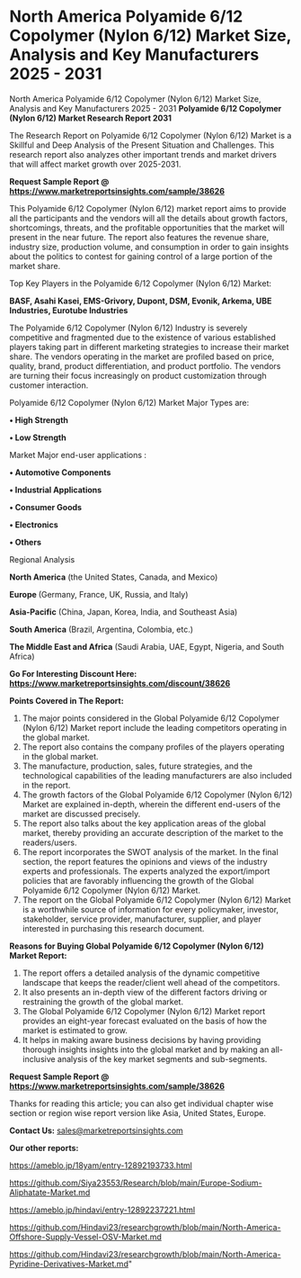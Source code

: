 # North America Polyamide 6/12 Copolymer (Nylon 6/12) Market Size, Analysis and Key Manufacturers 2025 - 2031
North America Polyamide 6/12 Copolymer (Nylon 6/12) Market Size, Analysis and Key Manufacturers 2025 - 2031
<strong>Polyamide 6/12 Copolymer (Nylon 6/12) Market Research Report 2031</strong>

The Research Report on Polyamide 6/12 Copolymer (Nylon 6/12) Market is a Skillful and Deep Analysis of the Present Situation and Challenges. This research report also analyzes other important trends and market drivers that will affect market growth over 2025-2031.

<strong>Request Sample Report @ <a href=https://www.marketreportsinsights.com/sample/38626>https://www.marketreportsinsights.com/sample/38626</a></strong>

This Polyamide 6/12 Copolymer (Nylon 6/12) market report aims to provide all the participants and the vendors will all the details about growth factors, shortcomings, threats, and the profitable opportunities that the market will present in the near future. The report also features the revenue share, industry size, production volume, and consumption in order to gain insights about the politics to contest for gaining control of a large portion of the market share.

Top Key Players in the Polyamide 6/12 Copolymer (Nylon 6/12) Market:

<strong>BASF, Asahi Kasei, EMS-Grivory, Dupont, DSM, Evonik, Arkema, UBE Industries, Eurotube Industries</strong>

The Polyamide 6/12 Copolymer (Nylon 6/12) Industry is severely competitive and fragmented due to the existence of various established players taking part in different marketing strategies to increase their market share. The vendors operating in the market are profiled based on price, quality, brand, product differentiation, and product portfolio. The vendors are turning their focus increasingly on product customization through customer interaction.

Polyamide 6/12 Copolymer (Nylon 6/12) Market Major Types are:

<strong>•  High Strength

•  Low Strength</strong>

Market Major end-user applications :

<strong>•  Automotive Components

•  Industrial Applications

•  Consumer Goods

•  Electronics

•  Others</strong>

Regional Analysis

</u><strong><b>North America</b></strong> (the United States, Canada, and Mexico)

<strong><b>Europe </b></strong>(Germany, France, UK, Russia, and Italy)

<strong><b>Asia-Pacific</b></strong> (China, Japan, Korea, India, and Southeast Asia)

<strong><b>South America</b></strong> (Brazil, Argentina, Colombia, etc.)

<strong><b>The Middle East and Africa</b></strong> (Saudi Arabia, UAE, Egypt, Nigeria, and South Africa)

<strong>Go For Interesting Discount Here: <a href=https://www.marketreportsinsights.com/discount/38626>https://www.marketreportsinsights.com/discount/38626</a></strong>

<strong>Points Covered in The Report:</strong>
<ol>
  <li>The major points considered in the Global Polyamide 6/12 Copolymer (Nylon 6/12) Market report include the leading competitors operating in the global market.</li>
  <li>The report also contains the company profiles of the players operating in the global market.</li>
  <li>The manufacture, production, sales, future strategies, and the technological capabilities of the leading manufacturers are also included in the report.</li>
  <li>The growth factors of the Global Polyamide 6/12 Copolymer (Nylon 6/12) Market are explained in-depth, wherein the different end-users of the market are discussed precisely.</li>
  <li>The report also talks about the key application areas of the global market, thereby providing an accurate description of the market to the readers/users.</li>
  <li>The report incorporates the SWOT analysis of the market. In the final section, the report features the opinions and views of the industry experts and professionals. The experts analyzed the export/import policies that are favorably influencing the growth of the Global Polyamide 6/12 Copolymer (Nylon 6/12) Market.</li>
  <li>The report on the Global Polyamide 6/12 Copolymer (Nylon 6/12) Market is a worthwhile source of information for every policymaker, investor, stakeholder, service provider, manufacturer, supplier, and player interested in purchasing this research document.</li>
</ol>
<strong>Reasons for Buying Global Polyamide 6/12 Copolymer (Nylon 6/12) Market Report:</strong>

<ol>
  <li>The report offers a detailed analysis of the dynamic competitive landscape that keeps the reader/client well ahead of the competitors.</li>
  <li>It also presents an in-depth view of the different factors driving or restraining the growth of the global market.</li>
  <li>The Global Polyamide 6/12 Copolymer (Nylon 6/12) Market report provides an eight-year forecast evaluated on the basis of how the market is estimated to grow.</li>
  <li>It helps in making aware business decisions by having providing thorough insights insights into the global market and by making an all-inclusive analysis of the key market segments and sub-segments.</li>
</ol>
<strong>Request Sample Report @ <a href=https://www.marketreportsinsights.com/sample/38626>https://www.marketreportsinsights.com/sample/38626</a></strong>


Thanks for reading this article; you can also get individual chapter wise section or region wise report version like Asia, United States, Europe.

<strong>Contact Us:</strong>
sales@marketreportsinsights.com

<strong>Our other reports:</strong>

<a href=https://ameblo.jp/18yam/entry-12892193733.html>https://ameblo.jp/18yam/entry-12892193733.html</a>

<a href=https://github.com/Siya23553/Research/blob/main/Europe-Sodium-Aliphatate-Market.md>https://github.com/Siya23553/Research/blob/main/Europe-Sodium-Aliphatate-Market.md</a>

<a href=https://ameblo.jp/hindavi/entry-12892237221.html>https://ameblo.jp/hindavi/entry-12892237221.html</a>

<a href=https://github.com/Hindavi23/researchgrowth/blob/main/North-America-Offshore-Supply-Vessel-OSV-Market.md>https://github.com/Hindavi23/researchgrowth/blob/main/North-America-Offshore-Supply-Vessel-OSV-Market.md</a>

<a href=https://github.com/Hindavi23/researchgrowth/blob/main/North-America-Pyridine-Derivatives-Market.md>https://github.com/Hindavi23/researchgrowth/blob/main/North-America-Pyridine-Derivatives-Market.md</a>"
